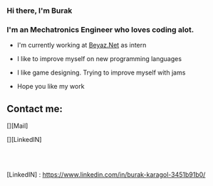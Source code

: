 ### Hi there, I'm Burak

### I'm an Mechatronics Engineer who loves coding alot.

- I'm currently working at [Beyaz.Net](https://www.beyaz.net/) as intern

- I like to improve myself on new programming languages

- I like game designing. Trying to improve myself with jams

- Hope you like my work 



## Contact me:

[][Mail]

[][LinkedIN]

[][Itch.io]

[][Instagram]



<br />

<br />



[LinkedIN] : https://www.linkedin.com/in/burak-karagol-3451b91b0/

[Itch.io]:  https://mrlulez.itch.io/

[Instagram]: https://www.instagram.com/brkkaragol/?hl=tr


